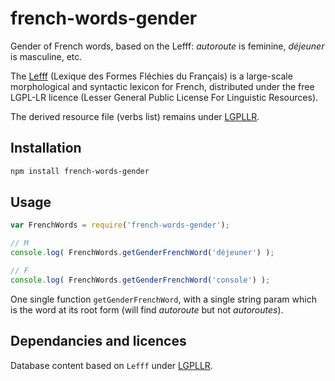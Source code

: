# french-words-gender

Gender of French words, based on the Lefff: _autoroute_ is feminine, _déjeuner_ is masculine, etc.

The [Lefff](http://pauillac.inria.fr/~sagot/index.html#lefff) (Lexique des Formes Fléchies du Français) is a large-scale morphological and syntactic lexicon for French, distributed under the free LGPL-LR licence (Lesser General Public License For Linguistic Resources).

The derived resource file (verbs list) remains under [LGPLLR](http://www.labri.fr/perso/clement/lefff/licence-LGPLLR.html).

## Installation 
```sh
npm install french-words-gender
```

## Usage

```javascript
var FrenchWords = require('french-words-gender');

// M
console.log( FrenchWords.getGenderFrenchWord('déjeuner') );

// F
console.log( FrenchWords.getGenderFrenchWord('console') );
```

One single function `getGenderFrenchWord`, with a single string param which is the word at its root form (will find _autoroute_ but not _autoroutes_).


## Dependancies and licences

Database content based on `Lefff` under [LGPLLR](http://www.labri.fr/perso/clement/lefff/licence-LGPLLR.html).


